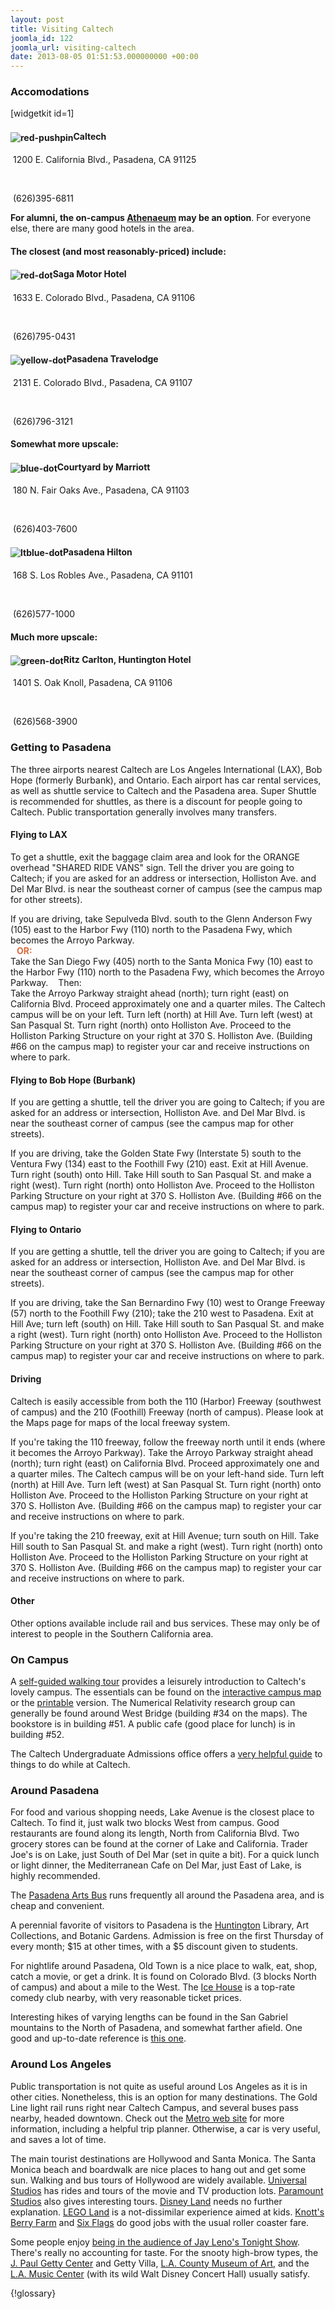 ```yaml
---
layout: post
title: Visiting Caltech
joomla_id: 122
joomla_url: visiting-caltech
date: 2013-08-05 01:51:53.000000000 +00:00
---
```

<h3>Accomodations</h3>
<p>[widgetkit id=1]</p>
<div class="hotel">
<h4><img style="vertical-align: middle;" alt="red-pushpin" src="images/icons/red-pushpin.png" />Caltech</h4>
<p class="icon-home">&nbsp;1200 E. California Blvd., Pasadena, CA 91125</p>
<br />
<p class="icon-phone">&nbsp;(626)395-6811</p>
</div>
<p style="clear: both;"><strong>For alumni, the on-campus <a href="https://www.its.caltech.edu/~ath/" target="_blank" title="Athenaeum">Athenaeum</a> may be an option</strong>. For everyone else, there are many good hotels in the area.</p>
<h4>The closest (and most reasonably-priced) include:</h4>
<div class="hotel">
<h4><img style="vertical-align: middle;" alt="red-dot" src="images/icons/red-dot.png" />Saga Motor Hotel</h4>
<p class="icon-home">&nbsp;1633 E. Colorado Blvd., Pasadena, CA 91106</p>
<br />
<p class="icon-phone">&nbsp;(626)795-0431</p>
</div>
<div class="hotel">
<h4><img style="vertical-align: middle;" alt="yellow-dot" src="images/icons/yellow-dot.png" />Pasadena Travelodge</h4>
<p class="icon-home">&nbsp;2131 E. Colorado Blvd., Pasadena, CA 91107</p>
<br />
<p class="icon-phone">&nbsp;(626)796-3121</p>
</div>
<h4 style="clear: both;">Somewhat more upscale:</h4>
<div class="hotel">
<h4><img style="vertical-align: middle;" alt="blue-dot" src="images/icons/blue-dot.png" />Courtyard by Marriott</h4>
<p class="icon-home">&nbsp;180 N. Fair Oaks Ave., Pasadena, CA 91103</p>
<br />
<p class="icon-phone">&nbsp;(626)403-7600</p>
</div>
<div class="hotel">
<h4><img style="vertical-align: middle;" alt="ltblue-dot" src="images/icons/ltblue-dot.png" />Pasadena Hilton</h4>
<p class="icon-home">&nbsp;168 S. Los Robles Ave., Pasadena, CA 91101</p>
<br />
<p class="icon-phone">&nbsp;(626)577-1000</p>
</div>
<h4 style="clear: both;">Much more upscale:</h4>
<div class="hotel">
<h4><img style="vertical-align: middle;" alt="green-dot" src="images/icons/green-dot.png" />Ritz Carlton, Huntington Hotel</h4>
<p class="icon-home">&nbsp;1401 S. Oak Knoll, Pasadena, CA 91106</p>
<br />
<p class="icon-phone">&nbsp;(626)568-3900</p>
</div>
<h3 style="clear: both;">Getting to Pasadena</h3>
<p>The three airports nearest Caltech are Los Angeles International (LAX), Bob Hope (formerly Burbank), and Ontario. Each airport has car rental services, as well as shuttle service to Caltech and the Pasadena area. Super Shuttle is recommended for shuttles, as there is a discount for people going to Caltech. Public transportation generally involves many transfers.</p>
<h4>Flying to LAX</h4>
<p>To get a shuttle, exit the baggage claim area and look for the ORANGE overhead "SHARED RIDE VANS" sign. Tell the driver you are going to Caltech; if you are asked for an address or intersection, Holliston Ave. and Del Mar Blvd. is near the southeast corner of campus (see the campus map for other streets).</p>
<p>If you are driving, take Sepulveda Blvd. south to the Glenn Anderson Fwy (105) east to the Harbor Fwy (110) north to the Pasadena Fwy, which becomes the Arroyo Parkway.<br /><span style="color: #db6c3c;"><strong>&nbsp;&nbsp; OR:</strong></span><br /> Take the San Diego Fwy (405) north to the Santa Monica Fwy (10) east to the Harbor Fwy (110) north to the Pasadena Fwy, which becomes the Arroyo Parkway. &nbsp;&nbsp;&nbsp;Then:<br /> Take the Arroyo Parkway straight ahead (north); turn right (east) on California Blvd. Proceed approximately one and a quarter miles. The Caltech campus will be on your left. Turn left (north) at Hill Ave. Turn left (west) at San Pasqual St. Turn right (north) onto Holliston Ave. Proceed to the Holliston Parking Structure on your right at 370 S. Holliston Ave. (Building #66 on the campus map) to register your car and receive instructions on where to park.</p>
<h4>Flying to Bob Hope (Burbank)</h4>
<p>If you are getting a shuttle, tell the driver you are going to Caltech; if you are asked for an address or intersection, Holliston Ave. and Del Mar Blvd. is near the southeast corner of campus (see the campus map for other streets).</p>
<p>If you are driving, take the Golden State Fwy (Interstate 5) south to the Ventura Fwy (134) east to the Foothill Fwy (210) east. Exit at Hill Avenue. Turn right (south) onto Hill. Take Hill south to San Pasqual St. and make a right (west). Turn right (north) onto Holliston Ave. Proceed to the Holliston Parking Structure on your right at 370 S. Holliston Ave. (Building #66 on the campus map) to register your car and receive instructions on where to park.</p>
<h4>Flying to Ontario</h4>
<p>If you are getting a shuttle, tell the driver you are going to Caltech; if you are asked for an address or intersection, Holliston Ave. and Del Mar Blvd. is near the southeast corner of campus (see the campus map for other streets).</p>
<p>If you are driving, take the San Bernardino Fwy (10) west to Orange Freeway (57) north to the Foothill Fwy (210); take the 210 west to Pasadena. Exit at Hill Ave; turn left (south) on Hill. Take Hill south to San Pasqual St. and make a right (west). Turn right (north) onto Holliston Ave. Proceed to the Holliston Parking Structure on your right at 370 S. Holliston Ave. (Building #66 on the campus map) to register your car and receive instructions on where to park.</p>
<h4>Driving</h4>
<p>Caltech is easily accessible from both the 110 (Harbor) Freeway (southwest of campus) and the 210 (Foothill) Freeway (north of campus). Please look at the Maps page for maps of the local freeway system.</p>
<p>If you're taking the 110 freeway, follow the freeway north until it ends (where it becomes the Arroyo Parkway). Take the Arroyo Parkway straight ahead (north); turn right (east) on California Blvd. Proceed approximately one and a quarter miles. The Caltech campus will be on your left-hand side. Turn left (north) at Hill Ave. Turn left (west) at San Pasqual St. Turn right (north) onto Holliston Ave. Proceed to the Holliston Parking Structure on your right at 370 S. Holliston Ave. (Building #66 on the campus map) to register your car and receive instructions on where to park.</p>
<p>If you're taking the 210 freeway, exit at Hill Avenue; turn south on Hill. Take Hill south to San Pasqual St. and make a right (west). Turn right (north) onto Holliston Ave. Proceed to the Holliston Parking Structure on your right at 370 S. Holliston Ave. (Building #66 on the campus map) to register your car and receive instructions on where to park.</p>
<h4>Other</h4>
<p>Other options available include rail and bus services. These may only be of interest to people in the Southern California area.</p>
<h3>On Campus</h3>
<p>A <a href="http://admissions.caltech.edu/documents/134-alongtheolivewalk2012_2013.pdf" target="_blank" title="Caltech self-guided walking tour">self-guided walking tour</a> provides a leisurely introduction to Caltech's lovely campus. The essentials can be found on the <a href="http://www.caltech.edu/map" target="_blank" title="Caltech campus map">interactive campus map</a> or the <a href="https://cit.s3.amazonaws.com/map/Caltech-map-20110428CO.pdf" target="_blank" title="printable Caltech campus map">printable</a> version. The Numerical Relativity research group can generally be found around West Bridge (building #34 on the maps). The bookstore is in building #51. A public cafe (good place for lunch) is in building #52.</p>
<p>The Caltech Undergraduate Admissions office offers a <a href="http://admissions.caltech.edu/pasadena-and-beyond" target="_blank">very helpful guide</a> to things to do while at Caltech.</p>
<h3>Around Pasadena</h3>
<p>For food and various shopping needs, Lake Avenue is the closest place to Caltech. To find it, just walk two blocks West from campus. Good restaurants are found along its length, North from California Blvd. Two grocery stores can be found at the corner of Lake and California. Trader Joe's is on Lake, just South of Del Mar (set in quite a bit). For a quick lunch or light dinner, the Mediterranean Cafe on Del Mar, just East of Lake, is highly recommended.</p>
<p>The <a href="http://www.ci.pasadena.ca.us/trans/transit/trans_arts.asp" target="_blank">Pasadena Arts Bus</a> runs frequently all around the Pasadena area, and is cheap and convenient.</p>
<p>A perennial favorite of visitors to Pasadena is the <a href="http://www.huntington.org/" target="_blank">Huntington</a> Library, Art Collections, and Botanic Gardens. Admission is free on the first Thursday of every month; $15 at other times, with a $5 discount given to students.</p>
<p>For nightlife around Pasadena, Old Town is a nice place to walk, eat, shop, catch a movie, or get a drink. It is found on Colorado Blvd. (3 blocks North of campus) and about a mile to the West. The <a href="http://www.icehousecomedy.com/" target="_blank">Ice House</a> is a top-rate comedy club nearby, with very reasonable ticket prices.</p>
<p>Interesting hikes of varying lengths can be found in the San Gabriel mountains to the North of Pasadena, and somewhat farther afield. One good and up-to-date reference is <a href="http://tchester.org/sgm/hikes.html" target="_blank">this one</a>.</p>
<h3>Around Los Angeles</h3>
<p>Public transportation is not quite as useful around Los Angeles as it is in other cities. Nonetheless, this is an option for many destinations. The Gold Line light rail runs right near Caltech Campus, and several buses pass nearby, headed downtown. Check out the <a href="http://www.mta.net/default.asp" target="_blank">Metro web site</a> for more information, including a helpful trip planner. Otherwise, a car is very useful, and saves a lot of time.</p>
<p>The main tourist destinations are Hollywood and Santa Monica. The Santa Monica beach and boardwalk are nice places to hang out and get some sun. Walking and bus tours of Hollywood are widely available. <a href="http://themeparks.universalstudios.com/hollywood/website/index.html" target="_blank">Universal Studios</a> has rides and tours of the movie and TV production lots. <a href="http://www.paramount.com/studio/" target="_blank">Paramount Studios</a> also gives interesting tours. <a href="http://disneyland.disney.go.com/disneyland/en_US/" target="_blank">Disney Land</a> needs no further explanation. <a href="http://www.lego.com/legoland/california/">LEGO Land</a> is a not-dissimilar experience aimed at kids. <a href="http://www.knotts.com/" target="_blank">Knott's Berry Farm</a> and <a href="http://www.sixflags.com/parks/magicmountain/index.asp" target="_blank">Six Flags</a> do good jobs with the usual roller coaster fare.</p>
<p>Some people enjoy <a href="http://www.tonightshowinfo.com/" target="_blank">being in the audience of Jay Leno's Tonight Show</a>. There's really no accounting for taste. For the snooty high-brow types, the <a href="http://www.getty.edu/visit/" target="_blank">J. Paul Getty Center</a> and Getty Villa, <a href="http://www.lacma.org/" target="_blank">L.A. County Museum of Art</a>, and the <a href="http://www.musiccenter.org/calendar/">L.A. Music Center</a> (with its wild Walt Disney Concert Hall) usually satisfy.</p>
<p>{!glossary}</p>

